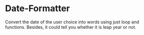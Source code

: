 # Date-Formatter
Convert the date of the user choice into words using just loop and functions. Besides, it could tell you whether it is leap year or not. 
